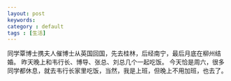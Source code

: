 ```yaml
---
layout: post
keywords: 
category : default
tags : [生活]
---
```

同学覃博士携夫人催博士从英国回国，先去桂林，后经南宁，最后月底在柳州结婚。
昨天晚上和韦行长、博导、张总、刘总几个一起吃饭。
今天恰是周六，很多同学都休息，就去韦行长家里吃饭，当然，我是上班，但晚上不用加班，也去了。

